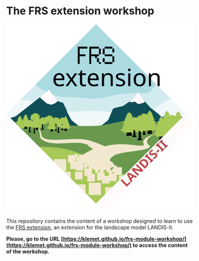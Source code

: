 # The FRS extension workshop

<p align="center">
  <img src="https://raw.githubusercontent.com/Klemet/LANDIS-II-Forest-Roads-Simulation-extension/master/webPageContent/assets/media/FRS_module_logo_v2.svg" />
</p>

This repository contains the content of a workshop designed to learn to use the [FRS extension](https://klemet.github.io/LANDIS-II-Forest-Roads-Simulation-extension/), an extension for the landscape model LANDIS-II.

**Please, go to the URL [https://klemet.github.io/frs-module-workshop/](https://klemet.github.io/frs-module-workshop/) to access the content of the workshop.**
